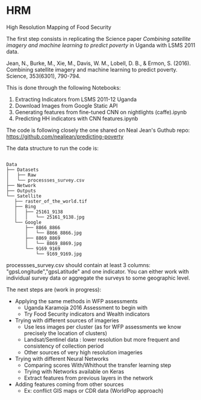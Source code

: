 # HRM

High Resolution Mapping of Food Security

The first step consists in replicating the Science paper *Combining satellite imagery and machine learning to predict poverty* in Uganda with LSMS 2011 data. 

Jean, N., Burke, M., Xie, M., Davis, W. M., Lobell, D. B., & Ermon, S. (2016). Combining satellite imagery and machine learning to predict poverty. Science, 353(6301), 790-794.

This is done through the following Notebooks:

  1. Extracting Indicators from LSMS 2011-12 Uganda
  2. Download Images from Google Static API
  3. Generating features from fine-tuned CNN on nightlights (caffe).ipynb
  4. Predicting HH indicators with CNN features.ipynb
  
 The code is following closely the one shared on Neal Jean's Guthub repo: https://github.com/nealjean/predicting-poverty
  
The data structure to run the code is:
  
 ```
 
Data
├── Datasets
│   ├── Raw
│   └── processses_survey.csv
├── Network
├── Outputs
└── Satellite
    ├── raster_of_the_world.tif
    ├── Bing
    │   ├── 25161_9138
    │   │   └── 25161_9138.jpg
    └── Google
        ├── 8866_8866
        │   └── 8866_8866.jpg
        ├── 8869_8869
        │   └── 8869_8869.jpg
        └── 9169_9169
            └── 9169_9169.jpg
  ```
  
  processses_survey.csv should contain at least 3 columns: "gpsLongitude","gpsLatitude" and one indicator. You can either work with individual survey data or aggregate the surveys to some geographic level. 
  
  
 The next steps are (work in progress):
+ Applying the same methods in WFP assessments
  + Uganda Karamoja 2016 Assessment to begin with
  + Try Food Security indicators and Wealth indicators
+ Trying with different sources of imageries
  + Use less images per cluster (as for WFP assessments we know precisely the location of clusters)
  + Landsat/Sentinel data : lower resolution but more frequent and consistency of collection period 
  + Other sources of very high resolution imageries
+ Trying with different Neural Networks 
  + Comparing scores With/Whithout the transfer learning step
  + Trying with Networks available on Keras
  + Extract features from previous layers in the network
+ Adding features coming from other sources 
  + Ex: conflict GIS maps or CDR data (WorldPop approach) 

